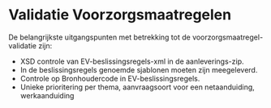 # Validatie Voorzorgsmaatregelen

De belangrijkste uitgangspunten met betrekking tot de voorzorgsmaatregel-validatie zijn:

- XSD controle van EV-beslissingsregels-xml in de aanleverings-zip.
- In de beslissingsregels genoemde sjablonen moeten zijn meegeleverd.
- Controle op Bronhoudercode in EV-beslissingsregels.
- Unieke prioritering per thema, aanvraagsoort voor een netaanduiding, werkaanduiding

